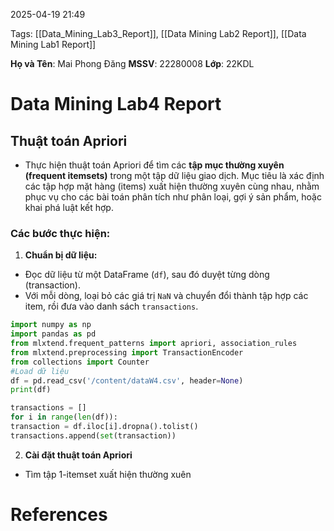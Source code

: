 2025-04-19 21:49


Tags: [[Data_Mining_Lab3_Report]], [[Data Mining Lab2 Report]], [[Data Mining Lab1 Report]]

**Họ và Tên**: Mai Phong Đăng
**MSSV**: 22280008
**Lớp**: 22KDL

# Data Mining Lab4 Report

## Thuật toán Apriori
- Thực hiện thuật toán Apriori để tìm các **tập mục thường xuyên (frequent itemsets)** trong một tập dữ liệu giao dịch. Mục tiêu là xác định các tập hợp mặt hàng (items) xuất hiện thường xuyên cùng nhau, nhằm phục vụ cho các bài toán phân tích như phân loại, gợi ý sản phẩm, hoặc khai phá luật kết hợp.
### Các bước thực hiện:
1. **Chuẩn bị dữ liệu:** 
- Đọc dữ liệu từ một DataFrame (`df`), sau đó duyệt từng dòng (transaction).    
- Với mỗi dòng, loại bỏ các giá trị `NaN` và chuyển đổi thành tập hợp các item, rồi đưa vào danh sách `transactions`.
```python 
import numpy as np
import pandas as pd
from mlxtend.frequent_patterns import apriori, association_rules
from mlxtend.preprocessing import TransactionEncoder
from collections import Counter
#Load dữ liệu
df = pd.read_csv('/content/dataW4.csv', header=None)
print(df)

transactions = []
for i in range(len(df)):
transaction = df.iloc[i].dropna().tolist()
transactions.append(set(transaction))
```

2. **Cài đặt thuật toán Apriori**
- Tìm tập 1-itemset xuất hiện thường xuên
# References
